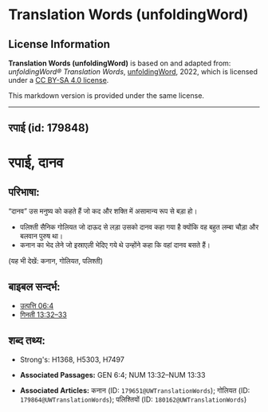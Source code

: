 # Translation Words (unfoldingWord)

## License Information

**Translation Words (unfoldingWord)** is based on and adapted from: _unfoldingWord® Translation Words_, [unfoldingWord](https://unfoldingword.org/utw), 2022, which is licensed under a [CC BY-SA 4.0 license](https://creativecommons.org/licenses/by-sa/4.0/legalcode.en).

This markdown version is provided under the same license.



--------------------------------

## रपाई (id: 179848)

रपाई, दानव
==========

परिभाषा:
--------

“दानव” उस मनुष्य को कहते हैं जो कद और शक्ति में असामान्य रूप से बड़ा हो।

* पलिश्ती सैनिक गोलियत जो दाऊद से लड़ा उसको दानव कहा गया है क्योंकि वह बहुत लम्बा चौड़ा और बलवान पुरुष था।
* कनान का भेद लेने जो इस्राएली भेदिए गये थे उन्होंने कहा कि वहां दानव बसते हैं।

(यह भी देखें: कनान, गोलियत, पलिश्ती)

बाइबल सन्दर्भ:
--------------

* [उत्पत्ति 06:4](https://ref.ly/Gen6:4)
* [गिनती 13:32–33](https://ref.ly/Num13:32-Num13:33)

शब्द तथ्य:
----------

* Strong's: H1368, H5303, H7497

* **Associated Passages:** GEN 6:4; NUM 13:32–NUM 13:33
* **Associated Articles:** कनान (ID: `179651@UWTranslationWords`); गोलियत (ID: `179864@UWTranslationWords`); पलिश्तियों (ID: `180162@UWTranslationWords`)

